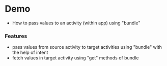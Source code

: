 # Demo
- How to pass values to an activity (within app) using "bundle"

### Features
- pass values from source activity to target activities using "bundle" with the help of intent
- fetch values in target activity using "get" methods of bundle
